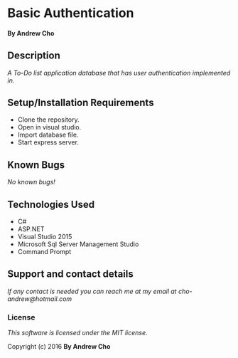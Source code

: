 # Basic Authentication

#### By Andrew Cho 

## Description

_A To-Do list application database that has user authentication implemented in._

## Setup/Installation Requirements
* Clone the repository.
* Open in visual studio.
* Import database file.
* Start express server.

## Known Bugs
_No known bugs!_

## Technologies Used

* C#
* ASP.NET
* Visual Studio 2015
* Microsoft Sql Server Management Studio
* Command Prompt

## Support and contact details
_If any contact is needed you can reach me at my email at cho-andrew@hotmail.com_

### License

*This software is licensed under the MIT license.*

Copyright (c) 2016 **By Andrew Cho**
